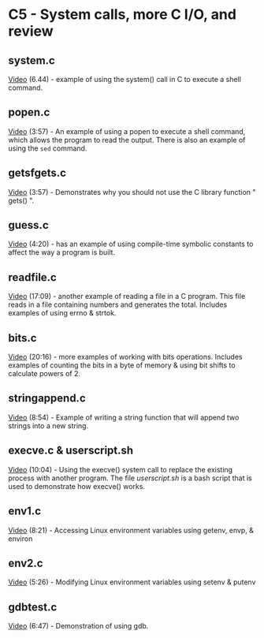 # C5 - System calls, more C I/O, and review

## system.c

[Video](https://youtu.be/c7-tReUyBIc) (6.44) - example of using the system() call in C to execute a shell command.

## popen.c

[Video](https://youtu.be/3bAAYel7L9o) (3:57) - An example of using a popen to execute a shell command, which allows the program to read the output.  There is also an example of using the ```sed``` command.

## getsfgets.c

[Video](https://youtu.be/WyFfQ_DzZXs) (3:57) - Demonstrates why you should not use the C library function " gets() ".

## guess.c

[Video](https://youtu.be/MrOLG-6OFVQ) (4:20) - has an example of using compile-time symbolic constants to affect the way a program is built.

## readfile.c

[Video](https://youtu.be/UJ9FHescot4) (17:09) - another example of reading a file in a C program.  This file reads in a file containing numbers and generates the total.  Includes examples of using errno & strtok.

## bits.c

[Video](https://youtu.be/Ppjg-OVbA-Q) (20:16) - more examples of working with bits operations.  Includes examples of counting the bits in a byte of memory & using bit shifts to calculate powers of 2.

## stringappend.c

[Video](https://youtu.be/ztFcSBMWgSQ) (8:54) - Example of writing a string function that will append two strings into a new string.

## execve.c & userscript.sh

[Video](https://youtu.be/iq7puCxsgHQ) (10:04) - Using the execve() system call to replace the existing process with another program.  The file *userscript.sh* is a bash script that is used to demonstrate how execve() works.

## env1.c

[Video](https://youtu.be/wJ2ZPdc-5uw) (8:21) - Accessing Linux environment variables using getenv, envp, & environ

## env2.c

[Video](https://youtu.be/uYb89zsJHE4) (5:26) - Modifying Linux environment variables using setenv & putenv

## gdbtest.c

[Video](https://youtu.be/ii7kEcBYKs0) (6:47) - Demonstration of using gdb.  
